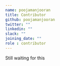 ```yaml
---
name: poojamanjooran
title: Contributor
github: poojamanjooran
twitter: ""
linkedin: ""
slack: ""
joining_date: ""
role : contributor
---
```


Still waiting for this
